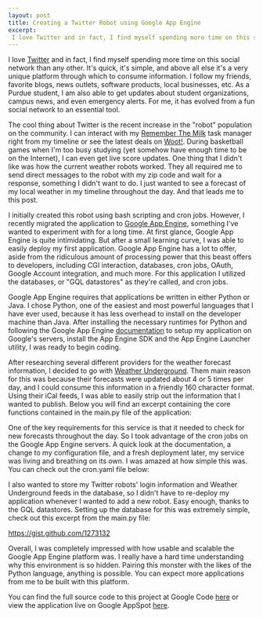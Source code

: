 ```yaml
--- 
layout: post
title: Creating a Twitter Robot using Google App Engine
excerpt:
 I love Twitter and in fact, I find myself spending more time on this social network than any other. It's quick, it's simple, and above all else it's a very unique platform through which to consume information. I follow my friends, favorite blogs, news outlets, software products, local businesses, etc. As a Purdue student, I am also able to get updates about student organizations, campus news, and even emergency alerts.
---
```

I love <a href="http://www.twitter.com/" target="_blank">Twitter</a> and in fact, I find myself spending more time on this social network than any other. It's quick, it's simple, and above all else it's a very unique platform through which to consume information. I follow my friends, favorite blogs, news outlets, software products, local businesses, etc. As a Purdue student, I am also able to get updates about student organizations, campus news, and even emergency alerts. For me, it has evolved from a fun social network to an essential tool.

The cool thing about Twitter is the recent increase in the "robot" population on the community. I can interact with my <a href="http://www.rememberthemilk.com/" target="_blank">Remember The Milk</a> task manager right from my timeline or see the latest deals on <a href="http://www.woot.com/" target="_blank">Woot!</a>. During basketball games when I'm too busy studying (yet somehow have enough time to be on the Internet), I can even get live score updates. One thing that I didn't like was how the current weather robots worked. They all required me to send direct messages to the robot with my zip code and wait for a response, something I didn't want to do. I just wanted to see a forecast of my local weather in my timeline throughout the day. And that leads me to this post.

I initially created this robot using bash scripting and cron jobs. However, I recently migrated the application to <a href="http://appengine.google.com/" target="_blank">Google App Engine</a>, something I've wanted to experiment with for a long time. At first glance, Google App Engine is quite intimidating. But after a small learning curve, I was able to easily deploy my first application. Google App Engine has a lot to offer, aside from the ridiculous amount of processing power that this beast offers to developers, including CGI interaction, databases, cron jobs, OAuth, Google Account integration, and much more. For this application I utilized the databases, or "GQL datastores" as they're called, and cron jobs.

Google App Engine requires that applications be written in either Python or Java. I chose Python, one of the easiest and most powerful languages that I have ever used, because it has less overhead to install on the developer machine than Java. After installing the necessary runtimes for Python and following the Google App Engine <a href="http://code.google.com/appengine/docs/python/overview.html" target="_blank">documentation</a> to setup my application on Google's servers, install the App Engine SDK and the App Engine Launcher utility, I was ready to begin coding.

After researching several different providers for the weather forecast information, I decided to go with <a href="http://www.wunderground.com/" target="_blank">Weather Underground</a>. Them main reason for this was because their forecasts were updated about 4 or 5 times per day, and I could consume this information in a friendly 160 character format. Using their iCal feeds, I was able to easily strip out the information that I wanted to publish. Below you will find an excerpt containing the core functions contained in the main.py file of the application:

<script src="https://gist.github.com/1273130.js?file=gistfile1.py"></script>

One of the key requirements for this service is that it needed to check for new forecasts throughout the day. So I took advantage of the cron jobs on the Google App Engine servers. A quick look at the documentation, a change to my configuration file, and a fresh deployment later, my service was living and breathing on its own. I was amazed at how simple this was. You can check out the cron.yaml file below:

<script src="https://gist.github.com/1273131.js?file=gistfile1.yml"></script>

I also wanted to store my Twitter robots' login information and Weather Underground feeds in the database, so I didn't have to re-deploy my application whenever I wanted to add a new robot. Easy enough, thanks to the GQL datastores. Setting up the database for this was extremely simple, check out this excerpt from the main.py file:

https://gist.github.com/1273132

Overall, I was completely impressed with how usable and scalable the Google App Engine platform was. I really have a hard time understanding why this environment is so hidden. Pairing this monster with the likes of the Python language, anything is possible. You can expect more applications from me to be built with this platform.

You can find the full source code to this project at Google Code <a href="http://code.google.com/p/tweatherbot" target="_blank">here</a> or view the application live on Google AppSpot <a href="http://tweatherbot.appspot.com/" target="_blank">here</a>.
